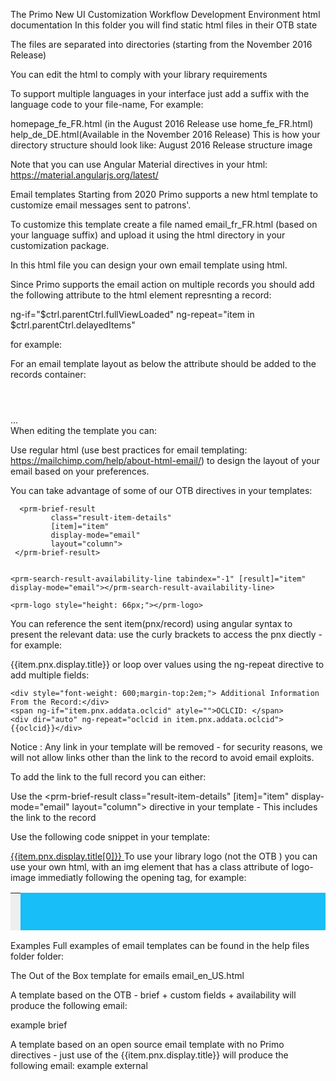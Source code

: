 The Primo New UI Customization Workflow Development Environment
html documentation
In this folder you will find static html files in their OTB state

The files are separated into directories (starting from the November 2016 Release)

You can edit the html to comply with your library requirements

To support multiple languages in your interface just add a suffix with the language code to your file-name, For example:

homepage_fe_FR.html (in the August 2016 Release use home_fe_FR.html)
help_de_DE.html(Available in the November 2016 Release)
This is how your directory structure should look like:
August 2016 Release structure image

Note that you can use Angular Material directives in your html:
https://material.angularjs.org/latest/

Email templates
Starting from 2020 Primo supports a new html template to customize email messages sent to patrons'.

To customize this template create a file named email_fr_FR.html (based on your language suffix) and upload it using the html directory in your customization package.

In this html file you can design your own email template using html.

Since Primo supports the email action on multiple records you should add the following attribute to the html element represnting a record:

ng-if="$ctrl.parentCtrl.fullViewLoaded" ng-repeat="item in $ctrl.parentCtrl.delayedItems"

for example:

For an email template layout as below the attribute should be added to the records container:

<header>
    <logo>
    <note>
</header>
<content>
    <general statement/>
    <records ng-if="$ctrl.parentCtrl.fullViewLoaded" ng-repeat="item in $ctrl.parentCtrl.delayedItems">
        <record1/>
        <record2/>
        ...
    </records>
    <footer>
    </footer>
</content>  
When editing the template you can:

Use regular html (use best practices for email templating: https://mailchimp.com/help/about-html-email/) to design the layout of your email based on your preferences.

You can take advantage of some of our OTB directives in your templates:

      <prm-brief-result
             class="result-item-details"
             [item]="item"
             display-mode="email"
             layout="column">
     </prm-brief-result>


    <prm-search-result-availability-line tabindex="-1" [result]="item" display-mode="email"></prm-search-result-availability-line>

    <prm-logo style="height: 66px;"></prm-logo>
    
You can reference the sent item(pnx/record) using angular syntax to present the relevant data:
use the curly brackets to access the pnx diectly - for example:

   {{item.pnx.display.title}}
or loop over values using the ng-repeat directive to add multiple fields:

    <div style="font-weight: 600;margin-top:2em;"> Additional Information From the Record:</div>
    <span ng-if="item.pnx.addata.oclcid" atyle="">OCLCID: </span>
    <div dir="auto" ng-repeat="oclcid in item.pnx.addata.oclcid">{{oclcid}}</div>

Notice : Any link in your template will be removed - for security reasons, we will not allow links other than the link to the record to avoid email exploits.

To add the link to the full record you can either:

Use the
<prm-brief-result
            class="result-item-details"
            [item]="item"
            display-mode="email"
            layout="column">
    </prm-brief-result>
directive in your template - This includes the link to the record

Use the following code snippet in your template:

<a
  data-emailref="{{item.pnx.control.recordid[0]}}" href="">
  {{item.pnx.display.title[0]}}
</a>
To use your library logo (not the OTB ) you can use your own html, with an img element that has a class attribute of logo-image immediatly following the opening tag, for example:

<table height="60px" width="600" cellpadding="0" cellspacing="0" border="0" align="center" class="wrapper" bgcolor="#17bef7">
   <tbody>
   <tr>
       <td align="center" bgcolor="#eeeeee">
           <img class="logo-image" translate-attr="{ alt: 'nui.header.LogoAlt' }"  ng-src="custom/emaildemo/img/library-logo.png" height="60" style="height:60px;max-height:60px;background-color:#17bef7;">
       </td>
   </tr>
   </tbody>
</table>
Examples
Full examples of email templates can be found in the help files folder folder:

The Out of the Box template for emails email_en_US.html

A template based on the OTB - brief + custom fields + availability will produce the following email:

example brief

A template based on an open source email template with no Primo directives - just use of the {{item.pnx.display.title}} will produce the following email:
example external



